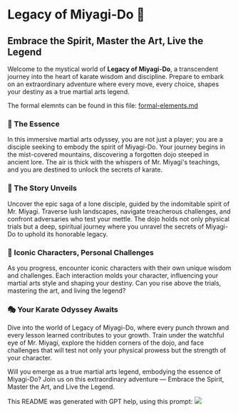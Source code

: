 # Legacy of Miyagi-Do 🥋

## Embrace the Spirit, Master the Art, Live the Legend

Welcome to the mystical world of **Legacy of Miyagi-Do**, a transcendent journey into the heart of karate wisdom and discipline. Prepare to embark on an extraordinary adventure where every move, every choice, shapes your destiny as a true martial arts legend.


The formal elemnts can be found in this file: [formal-elements.md](formal-elements.md)

### 🌟 The Essence

In this immersive martial arts odyssey, you are not just a player; you are a disciple seeking to embody the spirit of Miyagi-Do. Your journey begins in the mist-covered mountains, discovering a forgotten dojo steeped in ancient lore. The air is thick with the whispers of Mr. Miyagi's teachings, and you are destined to unlock the secrets of karate.

### 🥋 The Story Unveils

Uncover the epic saga of a lone disciple, guided by the indomitable spirit of Mr. Miyagi. Traverse lush landscapes, navigate treacherous challenges, and confront adversaries who test your mettle. The dojo holds not only physical trials but a deep, spiritual journey where you unravel the secrets of Miyagi-Do to uphold its honorable legacy.

### 💫 Iconic Characters, Personal Challenges

As you progress, encounter iconic characters with their own unique wisdom and challenges. Each interaction molds your character, influencing your martial arts style and shaping your destiny. Can you rise above the trials, mastering the art, and living the legend?

### 🎭 Your Karate Odyssey Awaits

Dive into the world of Legacy of Miyagi-Do, where every punch thrown and every lesson learned contributes to your growth. Train under the watchful eye of Mr. Miyagi, explore the hidden corners of the dojo, and face challenges that will test not only your physical prowess but the strength of your character.

Will you emerge as a true martial arts legend, embodying the essence of Miyagi-Do? Join us on this extraordinary adventure — Embrace the Spirit, Master the Art, and Live the Legend.



This README was generated with GPT help, using this prompt:
![](https://i.ibb.co/jGtmFsD/image.png)
